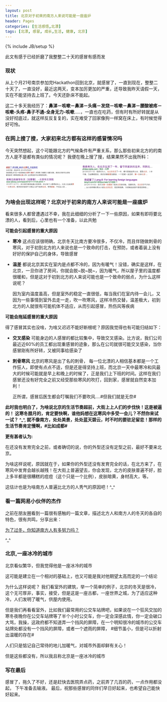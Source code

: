 ```yaml
---
layout: post
title: 北京对于初来的南方人来说可能是一座瘟炉
header: Pages
categories: [生活感悟,北漂]
tags: [北漂, 感冒, 成长,生活, 健康, 北京]
---
```

{% include JB/setup %}

此文有感于已经折磨了我整整二十天的感冒有感而发

### 现状

从上个月21号南京参加完Hackathon回到北京，就感冒了，一直到现在，整整二十天了，一直没好，最近这两天，变本加厉更加的严重，还导致我昨天请假一天，实在不能坚持去上班了。今天还卧床不能起。

这二十多天我经历了：**鼻涕－咳嗽－鼻涕－头痛－发烧－咳嗽－鼻涕－腰酸被疼－咳嗽-头疼-鼻子不通-全身无力-咳嗽**.....，一直也在吃药，但有时有所好转就是从没好彻底过，就这样反反复复的，实在难受了回家像狗一样窝在床上，有时候觉得好可怜。

### 在网上搜了搜，大家初来北方都有这样的感冒情况吗

今天突然想起，这个可能跟北方的气候条件有严重关系，那么那些初来北方的的南方人是不是都有类似的情况呢？ 我便在晚上搜了搜，结果果然不出我所料：

<img src="/assets/images/posts/2015-01/1.jpg" width="48%">
<img src="/assets/images/posts/2015-01/2.jpg" width="50%">
<img src="/assets/images/posts/2015-01/3.jpg" width="48%">
<img src="/assets/images/posts/2015-01/4.jpg" width="50%">

### 为啥会出现这样呢？北京对于初来的南方人来说可能是一座瘟炉

看来很多人都曾遭遇过不幸，我在此细细的分析了一下一些原因，如果有即将要北漂的人，看到后，心里也有一个准备，以此共勉

**可能会引起感冒的重大原因**

* **寒冷**
  这点应该很明确，北京冬天比南方要冷很多，不仅冷，而且伴随做刺骨的寒风，对于初到北方的人来说也是一个致命的打击，在预防，或者着装上没有好好的保护自己的身体，导致感冒

* **温差**
  都说北京其实在室内是点都不冷的，因为有暖气！没错，确实是这样，在北京，一旦你进了房间，你就会脱~脱~脱~，因为暖气，所以屋子里的温度都很暖和，但是这对于初到北方的人来说可能也是一个致命的弱点，为什么这样说呢？

  因为室内温度虽高，但是室外的稳定一直很低，每当我们在室内待一会儿，又因为一些事情到室外去走一走，吹一吹寒风，这样冷热交替，温差极大，初到北方的人就很有可能机体不适应，从而引起感冒，热伤风等疾病

**可能会拖延感冒的重大原因**

得了感冒其实也没啥，为啥又迟迟不能好断根呢？原因我觉得也有可能归结如下：

* **交叉感染** 可能身边的人感冒的都比较集中，导致交叉感染。比方说，我们公司最近近60%的员工都出现重感冒的迹象，那么在公司就很可能交叉感染，当你感冒刚有所好转，又被同事给感染了

* **刺骨寒风**
  北京的寒风是出了名的刺骨， 每一位北漂的人相信基本都是一个工作狂人，即使有点点不适，但是还是得坚持上班，而北京一天中最寒冷和风最大的时候可能就是早上和晚上的时候了，正是我们上下班的时间。这样在我们感冒还没有好完全之前又经受那些寒风的吹打，回到家，感冒就自然变本加利！

  正所谓，感冒后医生都会叮嘱我们不要吹风....#但我们就是无奈#

**此时我也明白了，为啥说北京的生活节奏超前，大街上上人们的步伐快！这是被逼的！ 这寒冬腊月的，肯定要快啊，谁他妈想在这寒风中多受一会儿？不然你来试一试？ ^_^, 就不像南方，处处美景，处处蓝天碧云，时不时的要驻足留恋！那样的生活节奏肯定慢啊，#比如成都#**

**更有甚者认为:**

在还没有发育完全之前，或者确切的说，你的外型还没有定型之前，最好不要来北京。

为啥这样说呢，原因就在于，如果你的外型还没有发育完全的话，在北方来了，在寒风中发育会越长越残！在大街上普遍望去，你会发现，北方的皮肤普遍不好，脸上多半都是很糟糕的痘痘（这个只是一个比例），皮肤暗黄，身材高大，等。

这估计也是为啥南方人普遍比北方的人秀气的原因吧！^_^

### 看一篇网易小伙伴的杰作

之前在朋友圈看到一篇很有感触的一篇文章，描述北方人和南方人的冬天的各自的特色，很有共鸣，分享出来：

[为了过冬，你知道南方人有多努力吗？](http://news.163.com/special/southwinter/?f=wx#!/scene-2)

^_^

### 北京,一座冰冷的城市

北京看似繁华，但我觉得他是一座冰冷的城市

这可能是建立在一个相对的基础上，也又可能是我对他期望太高而定的一个结论

为什么这样说呢？ 我们看室外的建筑，举一个简单的例子，北京的冬天是很冷，这个无可厚非，事实，接受，但是这是一座古都，一座世界之城，为了适应这种冷，人们发明了暖气，供屋内使用。

但是我们再看看室外，比如我们最常用的公交车站牌吧，如果说在一个狂风交加的寒冬夜晚你在公交车站牌等了半个小时公交车，你一定会深感此情，你一定会破口大骂，我操，这政府都不知道弄一个挡风的屏障，在一个明知很冷的城市的公交车站牌处都没有一个挡风的屏障，或者一个遮雨的屏障，  #细节虽小，但是可以折射出温暖的存在#

人们只是惦记自己常待的地儿加暖气，对城市外面却鲜有关心！

但是这些都没有，所以我且称北京是一座冰冷的城市

### 写在最后

感冒了，拖久了不好，还是赶快去医院弄点药，之前弄了几百的药，一点作用都没起， 下午准备去输液。 最后，祝那些感冒的同伴们早日好起来，也希望自己能快好起来。









